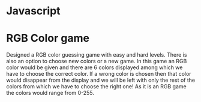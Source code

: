 # Javascript

# RGB Color game
Designed a RGB color guessing game with easy and hard levels. There is also an option to choose new colors or a new game. In this game an RGB color would be given and there are 6 colors displayed among which we have to choose the correct color. If a wrong color is chosen then that color would disappear from the display and we will be left with only the rest of the colors from which we have to choose the right one! 
As it is an RGB game the colors would range from 0-255.

